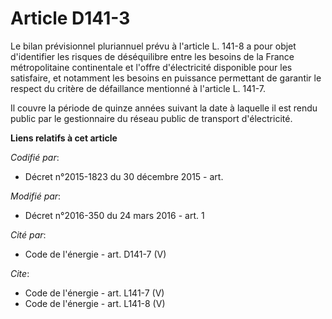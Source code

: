 # Article D141-3

Le bilan prévisionnel pluriannuel prévu à l'article L. 141-8 a pour objet d'identifier les risques de déséquilibre entre les
besoins de la France métropolitaine continentale et l'offre d'électricité disponible pour les satisfaire, et notamment les
besoins en puissance permettant de garantir le respect du critère de défaillance mentionné à l'article L. 141-7. 

Il couvre la période de quinze années suivant la date à laquelle il est rendu public par le gestionnaire du réseau public de
transport d'électricité.

**Liens relatifs à cet article**

_Codifié par_:

  - Décret n°2015-1823 du 30 décembre 2015 - art.

_Modifié par_:

  - Décret n°2016-350 du 24 mars 2016 - art. 1

_Cité par_:

  - Code de l'énergie - art. D141-7 (V)

_Cite_:

  - Code de l'énergie - art. L141-7 (V)
  - Code de l'énergie - art. L141-8 (V)
